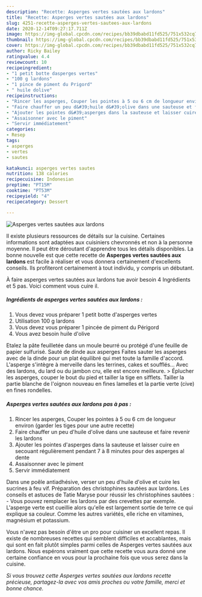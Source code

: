 ```yaml
---
description: "Recette: Asperges vertes sautées aux lardons"
title: "Recette: Asperges vertes sautées aux lardons"
slug: 4251-recette-asperges-vertes-sautees-aux-lardons
date: 2020-12-14T09:27:17.711Z
image: https://img-global.cpcdn.com/recipes/bb39dbabd11fd525/751x532cq70/asperges-vertes-sautees-aux-lardons-photo-principale-de-la-recette.jpg
thumbnail: https://img-global.cpcdn.com/recipes/bb39dbabd11fd525/751x532cq70/asperges-vertes-sautees-aux-lardons-photo-principale-de-la-recette.jpg
cover: https://img-global.cpcdn.com/recipes/bb39dbabd11fd525/751x532cq70/asperges-vertes-sautees-aux-lardons-photo-principale-de-la-recette.jpg
author: Ricky Bailey
ratingvalue: 4.4
reviewcount: 10
recipeingredient:
- "1 petit botte dasperges vertes"
- "100 g lardons"
- "1 pince de piment du Prigord"
- " huile dolive"
recipeinstructions:
- "Rincer les asperges, Couper les pointes à 5 ou 6 cm de longueur environ (garder les tiges pour une autre recette)"
- "Faire chauffer un peu d&#39;huile d&#39;olive dans une sauteuse et faire revenir les lardons"
- "Ajouter les pointes d&#39;asperges dans la sauteuse et laisser cuire en secouant régulièrement pendant 7 à 8 minutes pour des asperges al dente"
- "Assaisonner avec le piment"
- "Servir immédiatement"
categories:
- Resep
tags:
- asperges
- vertes
- sautes

katakunci: asperges vertes sautes 
nutrition: 138 calories
recipecuisine: Indonesian
preptime: "PT15M"
cooktime: "PT53M"
recipeyield: "4"
recipecategory: Dessert

---
```



![Asperges vertes sautées aux lardons](https://img-global.cpcdn.com/recipes/bb39dbabd11fd525/751x532cq70/asperges-vertes-sautees-aux-lardons-photo-principale-de-la-recette.jpg)

Il existe plusieurs ressources de détails sur la cuisine. Certaines informations sont adaptées aux cuisiniers chevronnés et non à la personne moyenne. Il peut être déroutant d'apprendre tous les détails disponibles. La bonne nouvelle est que cette recette de <strong> Asperges vertes sautées aux lardons </strong> est facile à réaliser et vous donnera certainement d'excellents conseils. Ils profiteront certainement à tout individu, y compris un débutant.

<!--inarticleads1-->

À faire asperges vertes sautées aux lardons tue avoir besoin 4 Ingrédients et 5 pas. Voici comment vous cuire il.

##### Ingrédients de asperges vertes sautées aux lardons :

1. Vous devez vous préparer 1 petit botte d&#39;asperges vertes
1. Utilisation 100 g lardons
1. Vous devez vous préparer 1 pincée de piment du Périgord
1. Vous avez besoin  huile d&#39;olive


Etalez la pâte feuilletée dans un moule beurré ou protégé d&#39;une feuille de papier sulfurisé. Sauté de dinde aux asperges Faites sauter les asperges avec de la dinde pour un plat équilibré qui met toute la famille d&#39;accord. L&#39;asperge s&#39;intègre à merveille dans les terrines, cakes et soufflés… Avec des lardons, du lard ou du jambon cru, elle est encore meilleure. &gt; Éplucher les asperges, couper le bout du pied et tailler la tige en sifflets. Tailler la partie blanche de l&#39;oignon nouveau en fines lamelles et la partie verte (cive) en fines rondelles. 

<!--inarticleads2-->

##### Asperges vertes sautées aux lardons pas à pas :

1. Rincer les asperges, Couper les pointes à 5 ou 6 cm de longueur environ (garder les tiges pour une autre recette)
1. Faire chauffer un peu d&#39;huile d&#39;olive dans une sauteuse et faire revenir les lardons
1. Ajouter les pointes d&#39;asperges dans la sauteuse et laisser cuire en secouant régulièrement pendant 7 à 8 minutes pour des asperges al dente
1. Assaisonner avec le piment
1. Servir immédiatement


Dans une poêle antiadhésive, verser un peu d&#39;huile d&#39;olive et cuire les sucrines à feu vif. Préparation des christophines sautées aux lardons. Les conseils et astuces de Tatie Maryse pour réussir les christophines sautées : - Vous pouvez remplacer les lardons par des crevettes par exemple. L&#39;asperge verte est cueillie alors qu&#39;elle est largement sortie de terre ce qui explique sa couleur. Comme les autres variétés, elle riche en vitamines, magnésium et potassium. 

<!--inarticleads1-->

<p>
Vous n'avez pas besoin d'être un pro pour cuisiner un excellent repas. Il existe de nombreuses recettes qui semblent difficiles et accablantes, mais qui sont en fait plutôt simples parmi celles de Asperges vertes sautées aux lardons. Nous espérons vraiment que cette recette vous aura donné une certaine confiance en vous pour la prochaine fois que vous serez dans la cuisine.
</p>

<p>
<i>Si vous trouvez cette Asperges vertes sautées aux lardons recette précieuse, partagez-la avec vos amis proches ou votre famille, merci et bonne chance.</i>
</p>

